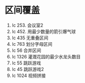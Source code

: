 <!--
 * @Author: zzzzztw
 * @Date: 2023-04-05 16:22:27
 * @LastEditors: Do not edit
 * @LastEditTime: 2023-04-05 16:55:13
 * @FilePath: /zhang/cpptest/算法/leetcode/区间覆盖.md
-->
# 区间覆盖

1. lc 253. 会议室2 
2. lc 452. 用最少数量的箭引爆气球
3. lc 435 无重叠区间
4. lc 763 划分字母区间
5. lc 56 合并区间
6. lc 1326 灌溉花园的最少水龙头数目
7. lc 55 跳跃游戏
8. lc 45 跳跃游戏2
9. lc 1024 视频拼接